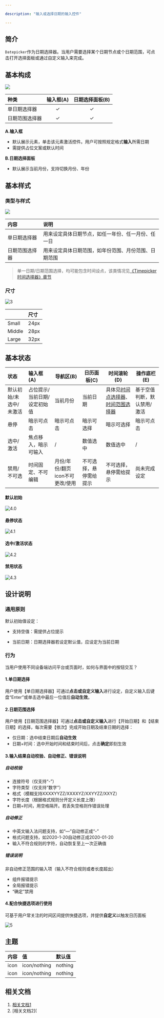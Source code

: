 ```yaml
---

description: "输入或选择日期的输入控件"

---
```


<!--副标题具体写法见源代码模式-->

## 简介

`Datepicker`作为日期选择器。当用户需要选择某个日期节点或个日期范围，可点击打开选择面板或通过自定义输入来完成。

## 基本构成

![](../../../images/Datepicker/1-9468098.png)

| 种类           | 输入框(A) | 日期选择面板(B) |
| :------------- | :-------: | :-------------: |
| 单日期选择器   |     ✓     |        ✓        |
| 日期范围选择器 |     ✓     |        ✓        |

**A.输入框**

- 默认展示元素，单击该元素激活控件。用户可按照规定格式**输入**所需日期
- 需提供占位文案或默认时间

**B.日期选择面板**

- 默认展示当前月份，支持切换月份、年份




## 基本样式

### 类型与样式

![](../../../images/Datepicker/2.png)

| 内容  | 说明                 |
| :---- | :------------------- |
| 单日期选择器 | 用来设定具体日期节点，如任一年份、任一月份、任一日 |
| 日期范围选择器 | 用来设定具体日期范围，如年份范围、月份范围、日期范围 |
> 单一日期/日期范围选择，均可能包含时间设点，该类情况见[《Timepicker 时间选择器》章节]()

### 尺寸

![3](../../../images/Datepicker/3.png)

|        | 尺寸 |
| :----- | :--- |
| Small  | 24px |
| Middle | 28px |
| Large  | 32px |

## 基本状态

| 状态                   | 输入框(A)                    | 导航区(B)                       | 日历面板(C)            | 时间滚轮(D)                                | 操作底栏(E)                 |
| :--------------------- | :--------------------------- | ------------------------------- | ---------------------- | ------------------------------------------ | --------------------------- |
| 默认初始/未选中/未激活 | 占位提示/当前日期/设定初始值 | 当前月份                        | 当前日期               | 具体见[时间点选择器]()、[时间范围选择器]() | 基于空值判断，默认禁用/激活 |
| 悬停                   | 暗示可点击                   | 暗示可点击                      | 暗示可选择             | 暗示可选择                                 | 暗示可点击                  |
| 选中/激活              | 焦点移入，暗示可输入         | /                               | 数值选中               | 数值选中                                   | /                           |
| 禁用/不可选            | 时间固定、不可编辑           | 月份/年份/翻页icon不可更改/使用 | 不可选择，悬停需给提示 | 不可选择，悬停需给提示                     | 尚未完成设定                |

#### 默认初始

![4.0](../../../images/Datepicker/4.0.png)

#### 悬停状态

![4.1](../../../images/Datepicker/4.1.png)

#### 选中/激活状态

![4.2](../../../images/Datepicker/4.2.png)

#### 禁用状态

![4.3](../../../images/Datepicker/4.3.png)

## 设计说明

### 通用原则

默认初始值设定：

- 支持空值：需提供占位提示

- 当前日期：日期选择器若设定默认值，应设定为当前日期

  


### 行为

当用户使用不同设备端访问平台或页面时，如何与界面中的按钮交互？



#### 1.单日期选择

用户使用【单日期选择器】可通过**点击或自定义输入**进行设定，自定义输入后键盘“Enter”或单击选中最后一位值后**自动生效**。



#### 2.日期范围选择

用户使用【日期范围选择器】可通过**点击或自定义输入**进行【开始日期】和【结束日期】的选择，每次需要【依次】完成开始日期及结束日期的选择：

- 仅日期：选中结束日期后**自动生效**
- 日期+时间：选中开始时间和结束时间后，点击**确定**即刻生效



#### 3.输入结果自动校验、自动修正、错误说明

##### 自动校验

- 连接符号（仅支持“-”）
- 字符类型（仅支持“数字“）
- 格式（模糊支持XXXXYYZZ/XXXXYZ/XXYYZZ/XXYZ）
- 字符长度（根据格式规则分开定义长度上限）
- 日期+时间，用空格隔开。若丢失空格则作错误处理

##### 自动修正

- 中英文输入法问题支持，如“—”自动修正成“-”
- 格式问题支持，如2020-1-20自动修正成2020-01-20
- 输入不符合规则的字符，自动恢复至上一次正确值

##### 错误说明

非自动修正范围的输入项（输入不符合规则或者长度超出）

- 组件报错提示
- 全局报错提示
- “确定”禁用

#### 4.配合**快捷选项**进行使用

可基于用户常关注的时间区间提供快捷选项，并提供**自定义**以触发日历面板

![5](../../../images/Datepicker/5.png)

## 主题

| 内容 | 值           | 默认值  |
| :--- | :----------- | :------ |
| icon | icon/nothing | nothing |
| icon | icon/nothing | nothing |


## 相关文档

1. [相关文档1](https://www.ucloud.cn)
2. [相关文档2](
